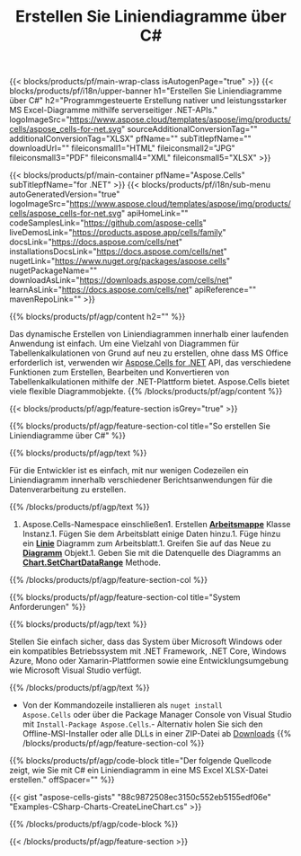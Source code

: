 ﻿---
title: Erstellen Sie Liniendiagramme über C# 
url: /de/net/create-line-chart/ 
description: C# Beispielcode zum Erstellen von Liniendiagrammen in Excel mithilfe der .NET-Bibliothek. Verwenden Sie diesen Code zum Erstellen eines Liniendiagramms in MS Excel innerhalb von VB.NET, Asp.NET oder einer beliebigen .NET-basierten Anwendung.
---
{{< blocks/products/pf/main-wrap-class isAutogenPage="true" >}}
{{< blocks/products/pf/i18n/upper-banner h1="Erstellen Sie Liniendiagramme über C#" h2="Programmgesteuerte Erstellung nativer und leistungsstarker MS Excel-Diagramme mithilfe serverseitiger .NET-APIs." logoImageSrc="https://www.aspose.cloud/templates/aspose/img/products/cells/aspose_cells-for-net.svg" sourceAdditionalConversionTag="" additionalConversionTag="XLSX" pfName="" subTitlepfName="" downloadUrl="" fileiconsmall1="HTML" fileiconsmall2="JPG" fileiconsmall3="PDF" fileiconsmall4="XML" fileiconsmall5="XLSX" >}}

{{< blocks/products/pf/main-container pfName="Aspose.Cells" subTitlepfName="for .NET" >}}
{{< blocks/products/pf/i18n/sub-menu autoGeneratedVersion="true" logoImageSrc="https://www.aspose.cloud/templates/aspose/img/products/cells/aspose_cells-for-net.svg" apiHomeLink="" codeSamplesLink="https://github.com/aspose-cells" liveDemosLink="https://products.aspose.app/cells/family" docsLink="https://docs.aspose.com/cells/net" installationsDocsLink="https://docs.aspose.com/cells/net" nugetLink="https://www.nuget.org/packages/aspose.cells" nugetPackageName="" downloadAsLink="https://downloads.aspose.com/cells/net" learnAsLink="https://docs.aspose.com/cells/net" apiReference="" mavenRepoLink="" >}}

{{% blocks/products/pf/agp/content h2="" %}}

Das dynamische Erstellen von Liniendiagrammen innerhalb einer laufenden Anwendung ist einfach. Um eine Vielzahl von Diagrammen für Tabellenkalkulationen von Grund auf neu zu erstellen, ohne dass MS Office erforderlich ist, verwenden wir [Aspose.Cells for .NET](https://products.aspose.com/cells/net)  API, das verschiedene Funktionen zum Erstellen, Bearbeiten und Konvertieren von Tabellenkalkulationen mithilfe der .NET-Plattform bietet. Aspose.Cells bietet viele flexible Diagrammobjekte.
{{% /blocks/products/pf/agp/content %}}

{{< blocks/products/pf/agp/feature-section isGrey="true" >}}

{{% blocks/products/pf/agp/feature-section-col title="So erstellen Sie Liniendiagramme über C#" %}}

{{% blocks/products/pf/agp/text %}}

 Für die Entwickler ist es einfach, mit nur wenigen Codezeilen ein Liniendiagramm innerhalb verschiedener Berichtsanwendungen für die Datenverarbeitung zu erstellen.

{{% /blocks/products/pf/agp/text %}}

1. Aspose.Cells-Namespace einschließen1. Erstellen [**Arbeitsmappe**](https://apireference.aspose.com/cells/net/aspose.cells/workbook) Klasse Instanz.1. Fügen Sie dem Arbeitsblatt einige Daten hinzu.1. Füge hinzu ein [**Linie**](https://apireference.aspose.com/cells/net/aspose.cells.charts/charttype) Diagramm zum Arbeitsblatt.1. Greifen Sie auf das Neue zu [**Diagramm**](https://apireference.aspose.com/cells/net/aspose.cells.charts/chart) Objekt.1. Geben Sie mit die Datenquelle des Diagramms an [**Chart.SetChartDataRange**](https://https://apireference.aspose.com/cells/net/aspose.cells.charts/chart/methods/setchartdatarange) Methode.

{{% /blocks/products/pf/agp/feature-section-col %}}

{{% blocks/products/pf/agp/feature-section-col title="System Anforderungen" %}}

{{% blocks/products/pf/agp/text %}}

 Stellen Sie einfach sicher, dass das System über Microsoft Windows oder ein kompatibles Betriebssystem mit .NET Framework, .NET Core, Windows Azure, Mono oder Xamarin-Plattformen sowie eine Entwicklungsumgebung wie Microsoft Visual Studio verfügt. 

{{% /blocks/products/pf/agp/text %}}

- Von der Kommandozeile installieren als <code>nuget install Aspose.Cells</code> oder über die Package Manager Console von Visual Studio mit <code>Install-Package Aspose.Cells</code>.- Alternativ holen Sie sich den Offline-MSI-Installer oder alle DLLs in einer ZIP-Datei ab <a href="https://downloads.aspose.com/cells/net">Downloads</a>
{{% /blocks/products/pf/agp/feature-section-col %}}

{{% blocks/products/pf/agp/code-block title="Der folgende Quellcode zeigt, wie Sie mit C# ein Liniendiagramm in eine MS Excel XLSX-Datei erstellen." offSpacer="" %}}

{{< gist "aspose-cells-gists" "88c9872508ec3150c552eb5155edf06e" "Examples-CSharp-Charts-CreateLineChart.cs" >}}

{{% /blocks/products/pf/agp/code-block %}}

{{< /blocks/products/pf/agp/feature-section >}}

<!-- aboutfile Starts -->
